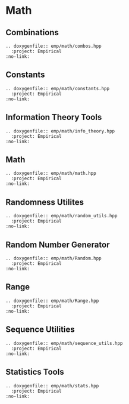 # Math

## Combinations

```{eval-rst}
.. doxygenfile:: emp/math/combos.hpp
  :project: Empirical
:no-link:   
```

## Constants

```{eval-rst}
.. doxygenfile:: emp/math/constants.hpp
  :project: Empirical
:no-link:   
```

## Information Theory Tools

```{eval-rst}
.. doxygenfile:: emp/math/info_theory.hpp
  :project: Empirical
:no-link:   
```

## Math

```{eval-rst}
.. doxygenfile:: emp/math/math.hpp
  :project: Empirical
:no-link:   
```

## Randomness Utilites

```{eval-rst}
.. doxygenfile:: emp/math/random_utils.hpp
  :project: Empirical
:no-link:   
```

## Random Number Generator

```{eval-rst}
.. doxygenfile:: emp/math/Random.hpp
  :project: Empirical
:no-link:   
```

## Range

```{eval-rst}
.. doxygenfile:: emp/math/Range.hpp
  :project: Empirical
:no-link:   
```

## Sequence Utilities

```{eval-rst}
.. doxygenfile:: emp/math/sequence_utils.hpp
  :project: Empirical
:no-link:   
```

## Statistics Tools

```{eval-rst}
.. doxygenfile:: emp/math/stats.hpp
  :project: Empirical
:no-link:   
```
